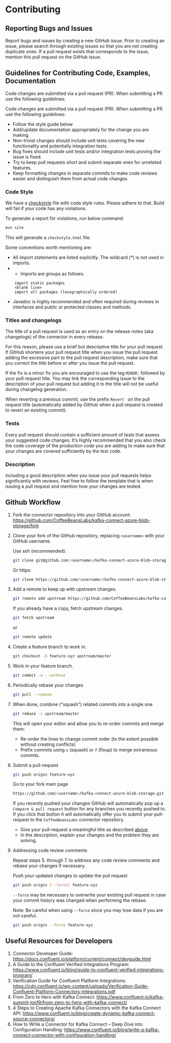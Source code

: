 # Contributing

## Reporting Bugs and Issues

Report bugs and issues by creating a new GitHub issue. Prior to creating an issue, please search
through existing issues so that you are not creating duplicate ones. If a pull request exists that
corresponds to the issue, mention this pull request on the GitHub issue.

## Guidelines for Contributing Code, Examples, Documentation

Code changes are submitted via a pull request (PR). When submitting a PR use the following
guidelines:

Code changes are submitted via a pull request (PR). When submitting a PR use the following
guidelines:

* Follow the style guide below
* Add/update documentation appropriately for the change you are making.
* Non-trivial changes should include unit tests covering the new functionality and potentially integration tests.
* Bug fixes should include unit tests and/or integration tests proving the issue is fixed.
* Try to keep pull requests short and submit separate ones for unrelated features.
* Keep formatting changes in separate commits to make code reviews easier and distinguish them from actual code changes.

### Code Style

We have a [checkstyle](https://github.com/CoffeeBeansLabs/kafka-connect-azure-blob-storage/blob/main/checkstyle/checkstyle.xml)
file with code style rules. Please adhere to that. Build will fail if your code has any violations.

To generate a report for violations, run below command: 

```bash
mvn site
```

This will generate a `checkstyle.html` file.

Some conventions worth mentioning are:

* All import statements are listed explicitly. The wildcard (*) is not used in imports.
* * Imports are groups as follows:
```
    import static packages
    <blank line>
    import all packages (lexographically ordered)
```
* Javadoc is highly recommended and often required during reviews in interfaces and public or protected classes and methods.

### Titles and changelogs

The title of a pull request is used as an entry on the release notes (aka changelogs) of the
connector in every release.

For this reason, please use a brief but descriptive title for your pull request. If GitHub shortens
your pull request title when you issue the pull request adding the excessive part to the pull
request description, make sure that you correct the title before or after you issue the pull
request.

If the fix is a minor fix you are encouraged to use the tag `MINOR:` followed by your pull request
title. You may link the corresponding issue to the description of your pull request but adding it to
the title will not be useful during changelog generation.

When reverting a previous commit, use the prefix `Revert ` on the pull request title (automatically
added by GitHub when a pull request is created to revert an existing commit).

### Tests
Every pull request should contain a sufficient amount of tests that assess your suggested code
changes. It’s highly recommended that you also check the code coverage of the production code you
are adding to make sure that your changes are covered sufficiently by the test code.

### Description
Including a good description when you issue your pull requests helps significantly with reviews.
Feel free to follow the template that is when issuing a pull request and mention how your changes
are tested.

## Github Workflow

1. Fork the connector repository into your GitHub account: https://github.com/CoffeeBeansLabs/kafka-connect-azure-blob-storage/fork

2. Clone your fork of the GitHub repository, replacing `<username>` with your GitHub username.

   Use ssh (recommended):

    ```bash
    git clone git@github.com:<username>/kafka-connect-azure-blob-storage.git
    ```

   Or https:

    ```bash
    git clone https://github.com/<username>/kafka-connect-azure-blob-storage.git
    ```

3. Add a remote to keep up with upstream changes.

    ```bash
    git remote add upstream https://github.com/CoffeeBeansLabs/kafka-connect-azure-blob-storage
    ```

   If you already have a copy, fetch upstream changes.

    ```bash
    git fetch upstream
    ```

   or

    ```bash
    git remote update
    ```

4. Create a feature branch to work in.

    ```bash
    git checkout -b feature-xyz upstream/master
    ```

5. Work in your feature branch.

    ```bash
    git commit -a --verbose
    ```

6. Periodically rebase your changes

    ```bash
    git pull --rebase
    ```

7. When done, combine ("squash") related commits into a single one

    ```bash
    git rebase -i upstream/master
    ```

   This will open your editor and allow you to re-order commits and merge them:
    - Re-order the lines to change commit order (to the extent possible without creating conflicts)
    - Prefix commits using `s` (squash) or `f` (fixup) to merge extraneous commits.

8. Submit a pull-request

    ```bash
    git push origin feature-xyz
    ```

   Go to your fork main page

    ```bash
    https://github.com/<username>/kafka-connect-azure-blob-storage.git
    ```

   If you recently pushed your changes GitHub will automatically pop up a `Compare & pull request`
   button for any branches you recently pushed to. If you click that button it will automatically
   offer you to submit your pull-request to the `CoffeeBeansLabs` connector repository.

    - Give your pull-request a meaningful title as described [above](#titles-and-changelogs).
    - In the description, explain your changes and the problem they are solving.

9. Addressing code review comments

   Repeat steps 5. through 7. to address any code review comments and rebase your changes if necessary.

   Push your updated changes to update the pull request

    ```bash
    git push origin [--force] feature-xyz
    ```

   `--force` may be necessary to overwrite your existing pull request in case your
   commit history was changed when performing the rebase.

   Note: Be careful when using `--force` since you may lose data if you are not careful.

    ```bash
    git push origin --force feature-xyz
    ```

## Useful Resources for Developers

1. Connector Developer Guide: https://docs.confluent.io/platform/current/connect/devguide.html
2. A Guide to the Confluent Verified Integrations Program: https://www.confluent.io/blog/guide-to-confluent-verified-integrations-program/
3. Verification Guide for Confluent Platform Integrations: https://cdn.confluent.io/wp-content/uploads/Verification-Guide-Confluent-Platform-Connectors-Integrations.pdf
4. From Zero to Hero with Kafka Connect: https://www.confluent.io/kafka-summit-lon19/from-zero-to-hero-with-kafka-connect/
5. 4 Steps to Creating Apache Kafka Connectors with the Kafka Connect API: https://www.confluent.io/blog/create-dynamic-kafka-connect-source-connectors/
6. How to Write a Connector for Kafka Connect – Deep Dive into Configuration Handling: https://www.confluent.io/blog/write-a-kafka-connect-connector-with-configuration-handling/